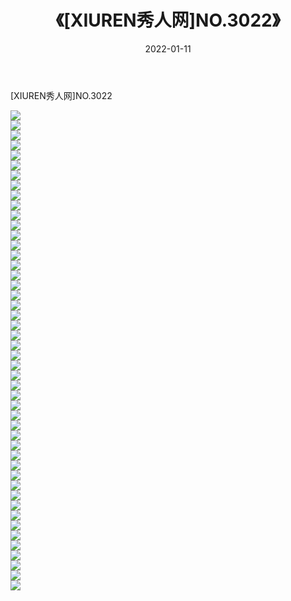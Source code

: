 ﻿---
layout: post
title:  《[XIUREN秀人网]NO.3022》
date:   2022-01-11
img: http://pic.660000.xyz/1:/秀人网/秀人网第04部分/[XIUREN秀人网]NO.3022/000.jpg
categories: [美女, 清纯, 唯美]
---

[XIUREN秀人网]NO.3022

 ![](http://pic.660000.xyz/1:/秀人网/秀人网第04部分/[XIUREN秀人网]NO.3022/001.jpg) <br>![](http://pic.660000.xyz/1:/秀人网/秀人网第04部分/[XIUREN秀人网]NO.3022/002.jpg) <br>![](http://pic.660000.xyz/1:/秀人网/秀人网第04部分/[XIUREN秀人网]NO.3022/003.jpg) <br>![](http://pic.660000.xyz/1:/秀人网/秀人网第04部分/[XIUREN秀人网]NO.3022/004.jpg) <br>![](http://pic.660000.xyz/1:/秀人网/秀人网第04部分/[XIUREN秀人网]NO.3022/005.jpg) <br>![](http://pic.660000.xyz/1:/秀人网/秀人网第04部分/[XIUREN秀人网]NO.3022/006.jpg) <br>![](http://pic.660000.xyz/1:/秀人网/秀人网第04部分/[XIUREN秀人网]NO.3022/007.jpg) <br>![](http://pic.660000.xyz/1:/秀人网/秀人网第04部分/[XIUREN秀人网]NO.3022/008.jpg) <br>![](http://pic.660000.xyz/1:/秀人网/秀人网第04部分/[XIUREN秀人网]NO.3022/009.jpg) <br>![](http://pic.660000.xyz/1:/秀人网/秀人网第04部分/[XIUREN秀人网]NO.3022/010.jpg) <br>![](http://pic.660000.xyz/1:/秀人网/秀人网第04部分/[XIUREN秀人网]NO.3022/011.jpg) <br>![](http://pic.660000.xyz/1:/秀人网/秀人网第04部分/[XIUREN秀人网]NO.3022/012.jpg) <br>![](http://pic.660000.xyz/1:/秀人网/秀人网第04部分/[XIUREN秀人网]NO.3022/013.jpg) <br>![](http://pic.660000.xyz/1:/秀人网/秀人网第04部分/[XIUREN秀人网]NO.3022/014.jpg) <br>![](http://pic.660000.xyz/1:/秀人网/秀人网第04部分/[XIUREN秀人网]NO.3022/015.jpg) <br>![](http://pic.660000.xyz/1:/秀人网/秀人网第04部分/[XIUREN秀人网]NO.3022/016.jpg) <br>![](http://pic.660000.xyz/1:/秀人网/秀人网第04部分/[XIUREN秀人网]NO.3022/017.jpg) <br>![](http://pic.660000.xyz/1:/秀人网/秀人网第04部分/[XIUREN秀人网]NO.3022/018.jpg) <br>![](http://pic.660000.xyz/1:/秀人网/秀人网第04部分/[XIUREN秀人网]NO.3022/019.jpg) <br>![](http://pic.660000.xyz/1:/秀人网/秀人网第04部分/[XIUREN秀人网]NO.3022/020.jpg) <br>![](http://pic.660000.xyz/1:/秀人网/秀人网第04部分/[XIUREN秀人网]NO.3022/021.jpg) <br>![](http://pic.660000.xyz/1:/秀人网/秀人网第04部分/[XIUREN秀人网]NO.3022/022.jpg) <br>![](http://pic.660000.xyz/1:/秀人网/秀人网第04部分/[XIUREN秀人网]NO.3022/023.jpg) <br>![](http://pic.660000.xyz/1:/秀人网/秀人网第04部分/[XIUREN秀人网]NO.3022/024.jpg) <br>![](http://pic.660000.xyz/1:/秀人网/秀人网第04部分/[XIUREN秀人网]NO.3022/025.jpg) <br>![](http://pic.660000.xyz/1:/秀人网/秀人网第04部分/[XIUREN秀人网]NO.3022/026.jpg) <br>![](http://pic.660000.xyz/1:/秀人网/秀人网第04部分/[XIUREN秀人网]NO.3022/027.jpg) <br>![](http://pic.660000.xyz/1:/秀人网/秀人网第04部分/[XIUREN秀人网]NO.3022/028.jpg) <br>![](http://pic.660000.xyz/1:/秀人网/秀人网第04部分/[XIUREN秀人网]NO.3022/029.jpg) <br>![](http://pic.660000.xyz/1:/秀人网/秀人网第04部分/[XIUREN秀人网]NO.3022/030.jpg) <br>![](http://pic.660000.xyz/1:/秀人网/秀人网第04部分/[XIUREN秀人网]NO.3022/031.jpg) <br>![](http://pic.660000.xyz/1:/秀人网/秀人网第04部分/[XIUREN秀人网]NO.3022/032.jpg) <br>![](http://pic.660000.xyz/1:/秀人网/秀人网第04部分/[XIUREN秀人网]NO.3022/033.jpg) <br>![](http://pic.660000.xyz/1:/秀人网/秀人网第04部分/[XIUREN秀人网]NO.3022/034.jpg) <br>![](http://pic.660000.xyz/1:/秀人网/秀人网第04部分/[XIUREN秀人网]NO.3022/035.jpg) <br>![](http://pic.660000.xyz/1:/秀人网/秀人网第04部分/[XIUREN秀人网]NO.3022/036.jpg) <br>![](http://pic.660000.xyz/1:/秀人网/秀人网第04部分/[XIUREN秀人网]NO.3022/037.jpg) <br>![](http://pic.660000.xyz/1:/秀人网/秀人网第04部分/[XIUREN秀人网]NO.3022/038.jpg) <br>![](http://pic.660000.xyz/1:/秀人网/秀人网第04部分/[XIUREN秀人网]NO.3022/039.jpg) <br>![](http://pic.660000.xyz/1:/秀人网/秀人网第04部分/[XIUREN秀人网]NO.3022/040.jpg) <br>![](http://pic.660000.xyz/1:/秀人网/秀人网第04部分/[XIUREN秀人网]NO.3022/041.jpg) <br>![](http://pic.660000.xyz/1:/秀人网/秀人网第04部分/[XIUREN秀人网]NO.3022/042.jpg) <br>![](http://pic.660000.xyz/1:/秀人网/秀人网第04部分/[XIUREN秀人网]NO.3022/043.jpg) <br>![](http://pic.660000.xyz/1:/秀人网/秀人网第04部分/[XIUREN秀人网]NO.3022/044.jpg) <br>![](http://pic.660000.xyz/1:/秀人网/秀人网第04部分/[XIUREN秀人网]NO.3022/045.jpg) <br>![](http://pic.660000.xyz/1:/秀人网/秀人网第04部分/[XIUREN秀人网]NO.3022/046.jpg) <br>![](http://pic.660000.xyz/1:/秀人网/秀人网第04部分/[XIUREN秀人网]NO.3022/047.jpg) <br>![](http://pic.660000.xyz/1:/秀人网/秀人网第04部分/[XIUREN秀人网]NO.3022/048.jpg) <br>